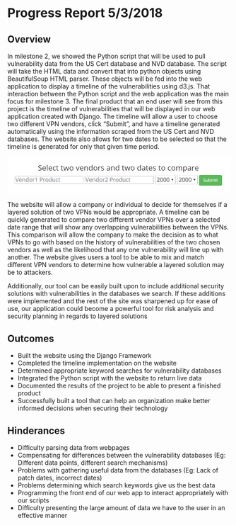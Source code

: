 # Progress Report 5/3/2018
## Overview

In milestone 2, we showed the Python script that will be used to pull vulnerability data from the US Cert database and NVD database. The script will take the HTML data and convert that into python objects using BeautifulSoup HTML parser. These objects will be fed into the web application to display a timeline of the vulnerabilities using d3.js. That interaction between the Python script and the web application was the main focus for milestone 3.
The final product that an end user will see from this project is the timeline of vulnerabilities that will be displayed in our web application created with Django. The timeline will allow a user to choose two different VPN vendors, click “Submit”, and have a timeline generated automatically using the information scraped from the US Cert and NVD databases. The website also allows for two dates to be selected so that the timeline is generated for only that given time period.

![UML](https://github.com/MLHale/insure-layered-solutions/blob/master/GantCharts/webpage.png)
 
The website will allow a company or individual to decide for themselves if a layered solution of two VPNs would be appropriate. A timeline can be quickly generated to compare two different vendor VPNs over a selected date range that will show any overlapping vulnerabilities between the VPNs. This comparison will allow the company to make the decision as to what VPNs to go with based on the history of vulnerabilities of the two chosen vendors as well as the likelihood that any one vulnerability will line up with another. The website gives users a tool to be able to mix and match different VPN vendors to determine how vulnerable a layered solution may be to attackers.

Additionally, our tool can be easily built upon to include additional security solutions with vulnerabilities in the databases we search. If these additions were implemented and the rest of the site was sharpened up for ease of use, our application could become a powerful tool for risk analysis and security planning in regards to layered solutions 

## Outcomes

* Built the website using the Django Framework
* Completed the timeline implementation on the website
* Determined appropriate keyword searches for vulnerability databases
* Integrated the Python script with the website to return live data
* Documented the results of the project to be able to present a finished product
* Successfully built a tool that can help an organization make better informed decisions when securing their technology



## Hinderances

* Difficulty parsing data from webpages
* Compensating for differences between the vulnerability databases (Eg: Different data points, different search mechanisms)
* Problems with gathering useful data from the databases (Eg: Lack of patch dates, incorrect dates)
* Problems determining which search keywords give us the best data 
* Programming the front end of our web app to interact appropriately with our scripts
* Difficulty presenting the large amount of data we have to the user in an effective manner
